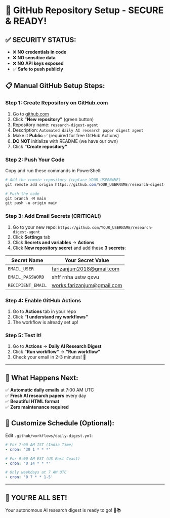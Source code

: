 # 🚀 GitHub Repository Setup - SECURE & READY!

## ✅ SECURITY STATUS: 
- ❌ **NO credentials in code**
- ❌ **NO sensitive data**  
- ❌ **NO API keys exposed**
- ✅ **Safe to push publicly**

## 📋 Manual GitHub Setup Steps:

### Step 1: Create Repository on GitHub.com
1. Go to [github.com](https://github.com)
2. Click **"New repository"** (green button)
3. Repository name: `research-digest-agent`
4. Description: `Automated daily AI research paper digest agent`
5. Make it **Public** ✅ (required for free GitHub Actions)
6. **DO NOT** initialize with README (we have our own)
7. Click **"Create repository"**

### Step 2: Push Your Code
Copy and run these commands in PowerShell:

```powershell
# Add the remote repository (replace YOUR_USERNAME)
git remote add origin https://github.com/YOUR_USERNAME/research-digest-agent.git

# Push the code
git branch -M main
git push -u origin main
```

### Step 3: Add Email Secrets (CRITICAL!)
1. Go to your new repo: `https://github.com/YOUR_USERNAME/research-digest-agent`
2. Click **Settings** tab
3. Click **Secrets and variables** → **Actions**
4. Click **New repository secret** and add these **3 secrets**:

| Secret Name | Your Secret Value |
|-------------|------------------|
| `EMAIL_USER` | farizanjum2018@gmail.com |
| `EMAIL_PASSWORD` | shff rnha ustw qxvu |
| `RECIPIENT_EMAIL` | works.farizanjum@gmail.com |

### Step 4: Enable GitHub Actions
1. Go to **Actions** tab in your repo
2. Click **"I understand my workflows"** 
3. The workflow is already set up!

### Step 5: Test It!
1. Go to **Actions** → **Daily AI Research Digest**
2. Click **"Run workflow"** → **"Run workflow"**
3. Check your email in 2-3 minutes! 📧

---

## 🎯 What Happens Next:

✅ **Automatic daily emails** at 7:00 AM UTC  
✅ **Fresh AI research papers** every day  
✅ **Beautiful HTML format**  
✅ **Zero maintenance required**  

## 🔧 Customize Schedule (Optional):

Edit `.github/workflows/daily-digest.yml`:

```yaml
# For 7:00 AM IST (India Time)
- cron: '30 1 * * *'

# For 9:00 AM EST (US East Coast)  
- cron: '0 14 * * *'

# Only weekdays at 7 AM UTC
- cron: '0 7 * * 1-5'
```

---

## 🎉 YOU'RE ALL SET!

Your autonomous AI research digest is ready to go! 🤖📚
